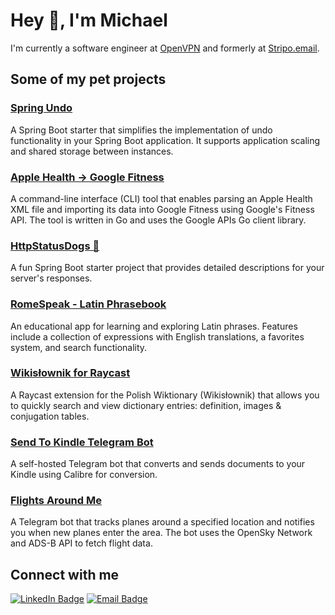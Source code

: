 # Hey 👋, I'm Michael
I'm currently a software engineer at [OpenVPN](https://openvpn.net/) and formerly at [Stripo.email](https://stripo.email/).


## Some of my pet projects 


### [Spring Undo](https://github.com/michaelfmnk/spring-undo)
A Spring Boot starter that simplifies the implementation of undo functionality in your Spring Boot application. It supports application scaling and shared storage between instances.

### [Apple Health -> Google Fitness](https://github.com/michaelfmnk/AppleHealth2GoogleFit)
A command-line interface (CLI) tool that enables parsing an Apple Health XML file and importing its data into Google Fitness using Google's Fitness API. The tool is written in Go and uses the Google APIs Go client library.

### [HttpStatusDogs 🐶](https://github.com/michaelfmnk/httpstatusdogs)
A fun Spring Boot starter project that provides detailed descriptions for your server's responses.

### [RomeSpeak - Latin Phrasebook](https://github.com/michaelfmnk/RomeSpeak)
An educational app for learning and exploring Latin phrases. Features include a collection of expressions with English translations, a favorites system, and search functionality.

### [Wikisłownik for Raycast](https://github.com/michaelfmnk/wikislownik)
A Raycast extension for the Polish Wiktionary (Wikisłownik) that allows you to quickly search and view dictionary entries: definition, images & conjugation tables.

### [Send To Kindle Telegram Bot](https://github.com/michaelfmnk/send-to-kindle-telegram-bot)
A self-hosted Telegram bot that converts and sends documents to your Kindle using Calibre for conversion.

### [Flights Around Me](https://github.com/michaelfmnk/flights-around)
A Telegram bot that tracks planes around a specified location and notifies you when new planes enter the area. The bot uses the OpenSky Network and ADS-B API to fetch flight data.


## Connect with me
<a href="https://www.linkedin.com/in/michaelfmnk/"><img src="https://img.shields.io/badge/-@michaelfmnk-0077B5?style=flat-square&amp;labelColor=0077B5&amp;logo=LinkedIn&amp;link=https://www.linkedin.com/in/michaelfmnk/" alt="LinkedIn Badge"></a>
<a href="mailto:michael@fomenko.dev"><img src="https://img.shields.io/badge/-Email-0077B5?style=flat-square&amp;labelColor=0077B5&amp;logo=Gmail&amp;link=mailto:michael@fomenko.dev" alt="Email Badge"></a>
